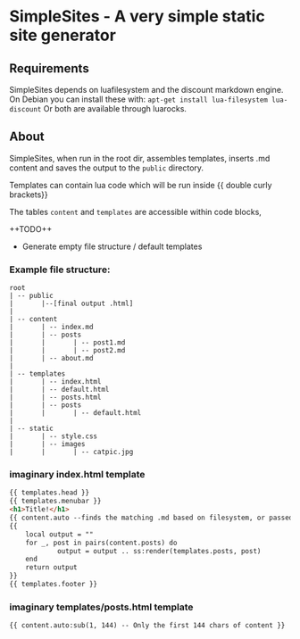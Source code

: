 # SimpleSites - A very simple static site generator

## Requirements
SimpleSites depends on luafilesystem and the discount markdown engine.
On Debian you can install these with:
`apt-get install lua-filesystem lua-discount`
Or both are available through luarocks.


## About
SimpleSites, when run in the root dir, assembles templates, inserts .md content
and saves the output to the `public` directory.

Templates can contain lua code which will be run inside {{ double curly brackets}}

The tables `content` and `templates` are accessible within code blocks,

++TODO++
* Generate empty file structure / default templates



### Example file structure:

	root
	| -- public
	|		|--[final output .html]
	|
	| -- content
	|		| -- index.md
	|		| -- posts
	|		|		| -- post1.md
	|		|		| -- post2.md
	|		| -- about.md
	|
	| -- templates
	|		| -- index.html
	|		| -- default.html
	|		| -- posts.html
	|		| -- posts
	|		|		| -- default.html
	|
	| -- static
	|		| -- style.css
	|		| -- images
	|		|		| -- catpic.jpg


### imaginary index.html template
``` html
{{ templates.head }}
{{ templates.menubar }}
<h1>Title!</h1>
{{ content.auto --finds the matching .md based on filesystem, or passed as arg to ss:render() }}
{{
	local output = ""
	for _, post in pairs(content.posts) do
			output = output .. ss:render(templates.posts, post)
	end
	return output
}}
{{ templates.footer }}
```

### imaginary templates/posts.html template
``` html
{{ content.auto:sub(1, 144) -- Only the first 144 chars of content }}
```

